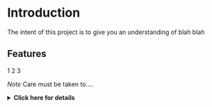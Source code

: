 # Introduction
The intent of this project is to give you an understanding of blah blah

## Features

1
2
3

*Note* Care must  be taken to....

<details>
<summary><b>Click here for details</b></summary>

This is the stuff under

   This is the stuff under

   This is the stuff under

   This is the stuff under

   This is the stuff under

   This is the stuff under

This is the stuff under

</details>
